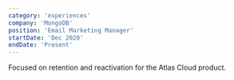 ```yaml
---
category: 'experiences'
company: 'MongoDB'
position: 'Email Marketing Manager'
startDate: 'Dec 2020'
endDate: 'Present'
---
```


Focused on retention and reactivation for the Atlas Cloud product.